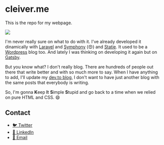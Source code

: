 # cleiver.me

This is the repo for my webpage.

![](https://media.giphy.com/media/XreQmk7ETCak0/giphy.gif)

I'm never really sure on what to do with it. I've already developed it dinamically with [Laravel](https://laravel.com) and [Symphony](https://symfony.com/) (😍) and [Statie](https://www.statie.org/). It used to be a [Wordpress](wordpress.org) blog too. And lately I was thinking on developing it again but on [Gatsby](https://www.gatsbyjs.org/).

But you know what? I don't really blog. There are hundreds of people out there that write better and with so much more to say. When I have anything to add, I'll update my [dev.to blog](https://dev.to/cleiver), I don't want to have just another blog with the same posts that everybody is writing.

So, I'm gonna **K**eep **I**t **S**imple **S**tupid and go back to a time when we relied on pure HTML and CSS. 😄

## Contact
- [🐦 Twitter](https://twitter.com/cleiverrr)
- [💼 LinkedIn](https://www.linkedin.com/in/cleiver/)
- [💌 Email](talkto@cleiver.me)